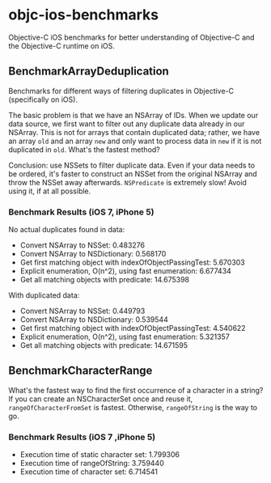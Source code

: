 # objc-ios-benchmarks

Objective-C iOS benchmarks for better understanding of Objective-C and the Objective-C runtime on iOS.

## BenchmarkArrayDeduplication

Benchmarks for different ways of filtering duplicates in Objective-C (specifically on iOS).

The basic problem is that we have an NSArray of IDs. When we update our data source, we first want to
filter out any duplicate data already in our NSArray. This is not for
 arrays that contain duplicated data; rather, we have an array `old` and an array `new` and only want to process
 data in `new` if it is not duplicated in `old`. What's the fastest method?

Conclusion: use NSSets to filter duplicate data. Even if your data needs to be ordered, it's faster
 to construct an NSSet from the original NSArray and throw the NSSet away afterwards. `NSPredicate` is
 extremely slow! Avoid using it, if at all possible.

### Benchmark Results (iOS 7, iPhone 5)
No actual duplicates found in data:
* Convert NSArray to NSSet: 0.483276
* Convert NSArray to NSDictionary: 0.568170
* Get first matching object with indexOfObjectPassingTest: 5.670303
* Explicit enumeration, O(n^2), using fast enumeration: 6.677434
* Get all matching objects with predicate: 14.675398

With duplicated data:
* Convert NSArray to NSSet: 0.449793
* Convert NSArray to NSDictionary: 0.539544
* Get first matching object with indexOfObjectPassingTest: 4.540622
* Explicit enumeration, O(n^2), using fast enumeration: 5.321357
* Get all matching objects with predicate: 14.671595

## BenchmarkCharacterRange
What's the fastest way to find the first occurrence of a character in a string? If you can create an NSCharacterSet once and reuse it, `rangeOfCharacterFromSet` is
fastest. Otherwise, `rangeOfString` is the way to go.

### Benchmark Results (iOS 7 ,iPhone 5)
* Execution time of static character set: 1.799306
* Execution time of rangeOfString: 3.759440
* Execution time of character set: 6.714541
